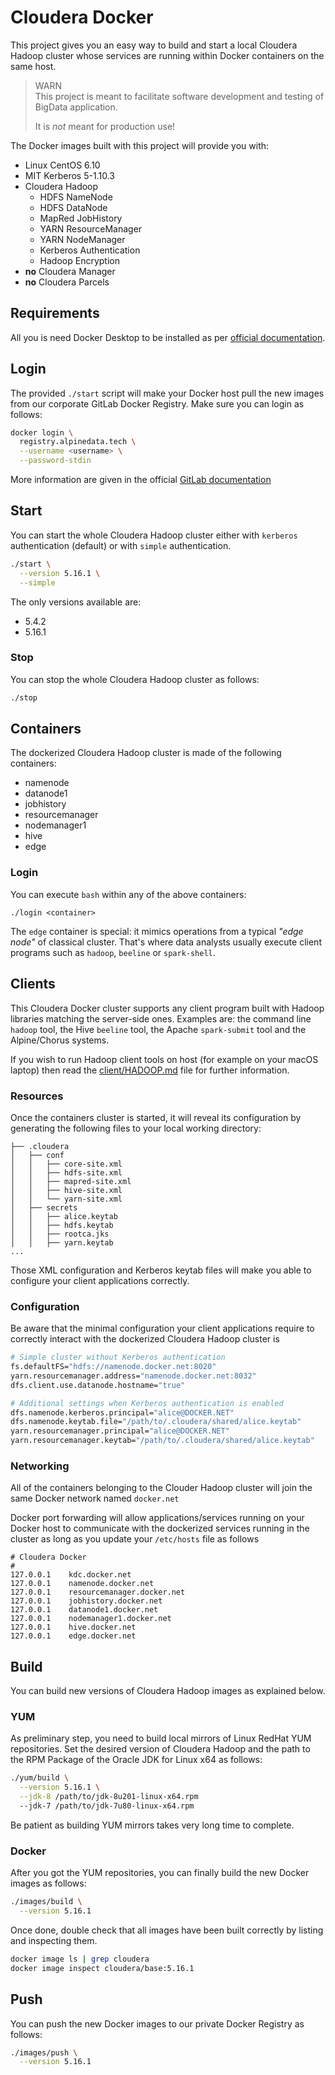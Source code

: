 # Cloudera Docker
This project gives you an easy way to build and start a local Cloudera Hadoop cluster whose services are running within Docker containers on the same host.

> WARN  
> This project is meant to facilitate software development and testing of BigData application.
>
> It is *not* meant for production use!


The Docker images built with this project will provide you with:

- Linux CentOS 6.10
- MIT Kerberos 5-1.10.3
- Cloudera Hadoop
    * HDFS NameNode
    * HDFS DataNode
    * MapRed JobHistory
    * YARN ResourceManager
    * YARN NodeManager
    * Kerberos Authentication
    * Hadoop Encryption
- **no** Cloudera Manager
- **no** Cloudera Parcels

## Requirements
All you is need Docker Desktop to be installed as per [official documentation](https://www.docker.com/products/docker-desktop).

## Login
The provided `./start` script will make your Docker host pull the new images from our corporate GitLab Docker Registry. Make sure you can login as follows:

```bash
docker login \
  registry.alpinedata.tech \
  --username <username> \
  --password-stdin
```

More information are given in the official [GitLab documentation](https://docs.gitlab.com/ee/user/project/container_registry.html)

## Start
You can start the whole Cloudera Hadoop cluster either with `kerberos` authentication (default) or with `simple` authentication.

```bash
./start \
  --version 5.16.1 \
  --simple
```

The only versions available are:

- 5.4.2
- 5.16.1


### Stop
You can stop the whole Cloudera Hadoop cluster as follows:

```bash
./stop
```

## Containers
The dockerized Cloudera Hadoop cluster is made of the following containers:

- namenode
- datanode1
- jobhistory
- resourcemanager
- nodemanager1
- hive
- edge


### Login
You can execute `bash` within any of the above containers:

```
./login <container>
```

The ``edge`` container is special: it mimics operations from a typical _"edge node"_ of classical cluster. That's where data analysts usually execute client programs such as `hadoop`, `beeline` or `spark-shell`.


## Clients
This Cloudera Docker cluster supports any client program built with Hadoop libraries matching the server-side ones. Examples are: the command line `hadoop` tool, the Hive `beeline` tool, the Apache `spark-submit` tool and the Alpine/Chorus systems.

If you wish to run Hadoop client tools on host (for example on your macOS laptop) then read the [client/HADOOP.md](./client/HADOOP.md) file for further information.


### Resources
Once the containers cluster is started, it will reveal its configuration by generating the following files to your local working directory:

```
├── .cloudera
│   ├── conf
│   │   ├── core-site.xml
│   │   ├── hdfs-site.xml
│   │   ├── mapred-site.xml
│   │   ├── hive-site.xml
│   │   └── yarn-site.xml
│   ├── secrets
│   │   ├── alice.keytab
│   │   ├── hdfs.keytab
│   │   ├── rootca.jks
│   │   ├── yarn.keytab
...
```
Those XML configuration and Kerberos keytab files will make you able to configure your client applications correctly.

### Configuration
Be aware that the minimal configuration your client applications require to correctly interact with the dockerized Cloudera Hadoop cluster is

```bash
# Simple cluster without Kerberos authentication
fs.defaultFS="hdfs://namenode.docker.net:8020"
yarn.resourcemanager.address="namenode.docker.net:8032"
dfs.client.use.datanode.hostname="true"

# Additional settings when Kerberos authentication is enabled
dfs.namenode.kerberos.principal="alice@DOCKER.NET"
dfs.namenode.keytab.file="/path/to/.cloudera/shared/alice.keytab"
yarn.resourcemanager.principal="alice@DOCKER.NET"
yarn.resourcemanager.keytab="/path/to/.cloudera/shared/alice.keytab"
```


### Networking
All of the containers belonging to the Clouder Hadoop cluster will join the same Docker network named `docker.net`

Docker port forwarding will allow applications/services running on your Docker host to communicate with the dockerized services running in the cluster as long as you update your `/etc/hosts` file as follows

```
# Cloudera Docker
#
127.0.0.1    kdc.docker.net
127.0.0.1    namenode.docker.net
127.0.0.1    resourcemanager.docker.net
127.0.0.1    jobhistory.docker.net
127.0.0.1    datanode1.docker.net
127.0.0.1    nodemanager1.docker.net
127.0.0.1    hive.docker.net
127.0.0.1    edge.docker.net
```


## Build
You can build new versions of Cloudera Hadoop images as explained below.

### YUM
As preliminary step, you need to build local mirrors of Linux RedHat YUM repositories. Set the desired version of Cloudera Hadoop and the path to the RPM Package of the Oracle JDK for Linux x64 as follows:

```bash
./yum/build \
  --version 5.16.1 \
  --jdk-8 /path/to/jdk-8u201-linux-x64.rpm
  --jdk-7 /path/to/jdk-7u80-linux-x64.rpm
```

Be patient as building YUM mirrors takes very long time to complete.

### Docker
After you got the YUM repositories, you can finally build the new Docker images as follows:

```bash
./images/build \
  --version 5.16.1
```

Once done, double check that all images have been built correctly by listing and inspecting them.

```bash
docker image ls | grep cloudera
docker image inspect cloudera/base:5.16.1
```


## Push
You can push the new Docker images to our private Docker Registry as follows:

```bash
./images/push \
  --version 5.16.1
```
